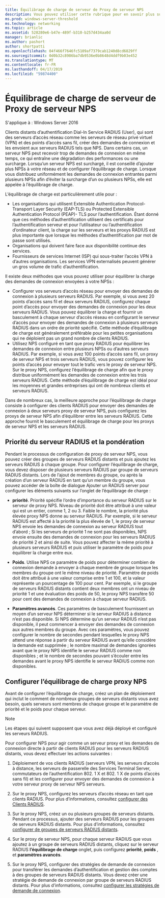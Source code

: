 ```yaml
---
title: Équilibrage de charge de serveur de Proxy de serveur NPS
description: Vous pouvez utiliser cette rubrique pour en savoir plus sur les fonctionnalités de Windows Server 2016 et VPN Windows 10.
ms.prod: windows-server-threshold
ms.technology: networking
ms.topic: article
ms.assetid: 528280e6-b47e-489f-b310-b257d434aa0d
manager: brianlic
ms.author: pashort
author: shortpatti
ms.openlocfilehash: 04f466f7646fc5109af7379cab1240d8cd6829ff
ms.sourcegitcommit: 0d0b32c8986ba7db9536e0b8648d4ddf9b03e452
ms.translationtype: MT
ms.contentlocale: fr-FR
ms.lasthandoff: 04/17/2019
ms.locfileid: "59874400"
---
```

# <a name="nps-proxy-server-load-balancing"></a>Équilibrage de charge de serveur de Proxy de serveur NPS

S'applique à : Windows Server 2016

Clients distants d’authentification Dial-In Service RADIUS (User), qui sont des serveurs d’accès réseau comme les serveurs de réseau privé virtuel (VPN) et des points d’accès sans fil, créer des demandes de connexion et les envoient aux serveurs RADIUS tels que NPS. Dans certains cas, un serveur NPS peut recevoir trop de demandes de connexion en même temps, ce qui entraîne une dégradation des performances ou une surcharge. Lorsqu’un serveur NPS est surchargé, il est conseillé d’ajouter plus NPSs à votre réseau et de configurer l’équilibrage de charge. Lorsque vous distribuez uniformément les demandes de connexion entrantes parmi plusieurs NPSs afin d’éviter la surcharge d’un ou plusieurs NPSs, elle est appelée à l’équilibrage de charge.

L’équilibrage de charge est particulièrement utile pour :

- Les organisations qui utilisent Extensible Authentication Protocol-Transport Layer Security \(EAP-TLS\) ou Protected Extensible Authentication Protocol \(PEAP\)- TLS pour l’authentification. Étant donné que ces méthodes d’authentification utilisent des certificats pour l’authentification serveur et pour l’utilisateur ou l’authentification d’ordinateur client, la charge sur les serveurs et les proxys RADIUS est plus importante que lorsque les méthodes d’authentification par mot de passe sont utilisés.
- Organisations qui doivent faire face aux disponibilité continue des services.
- Fournisseurs de services Internet \(ISP\) qui sous-traiter l’accès VPN à d’autres organisations. Les services VPN externalisés peuvent générer un gros volume de trafic d’authentification.

Il existe deux méthodes que vous pouvez utiliser pour équilibrer la charge des demandes de connexion envoyées à votre NPSs :

- Configurer vos serveurs d’accès réseau pour envoyer des demandes de connexion à plusieurs serveurs RADIUS. Par exemple, si vous avez 20 points d’accès sans fil et deux serveurs RADIUS, configurez chaque point d’accès pour envoyer des demandes de connexion pour les deux serveurs RADIUS. Vous pouvez équilibrer la charge et fournir un basculement à chaque serveur d’accès réseau en configurant le serveur d’accès pour envoyer des demandes de connexion à plusieurs serveurs RADIUS dans un ordre de priorité spécifié. Cette méthode d’équilibrage de charge est généralement préférable pour les petites organisations qui ne déploient pas un grand nombre de clients RADIUS.
- Utilisez NPS configuré en tant que proxy RADIUS pour équilibrer les demandes de connexion entre plusieurs NPSs ou d’autres serveurs RADIUS. Par exemple, si vous avez 100 points d’accès sans fil, un proxy de serveur NPS et trois serveurs RADIUS, vous pouvez configurer les points d’accès pour envoyer tout le trafic vers le proxy de serveur NPS. Sur le proxy NPS, configurez l’équilibrage de charge afin que le proxy distribue uniformément les demandes de connexion entre les trois serveurs RADIUS. Cette méthode d’équilibrage de charge est idéal pour les moyennes et grandes entreprises qui ont de nombreux clients et serveurs RADIUS.

Dans de nombreux cas, la meilleure approche pour l’équilibrage de charge consiste à configurer des clients RADIUS pour envoyer des demandes de connexion à deux serveurs proxy de serveur NPS, puis configurez les proxys de serveur NPS afin d’équilibrer entre les serveurs RADIUS. Cette approche fournit le basculement et équilibrage de charge pour les proxys de serveur NPS et les serveurs RADIUS.

## <a name="radius-server-priority-and-weight"></a>Priorité du serveur RADIUS et la pondération

Pendant le processus de configuration de proxy de serveur NPS, vous pouvez créer des groupes de serveurs RADIUS distants et puis ajoutez les serveurs RADIUS à chaque groupe. Pour configurer l’équilibrage de charge, vous devez disposer de plusieurs serveurs RADIUS par groupe de serveurs RADIUS distants. Lors de l’ajout de membres du groupe, ou après la création d’un serveur RADIUS en tant qu’un membre du groupe, vous pouvez accéder de la boîte de dialogue Ajouter un RADIUS server pour configurer les éléments suivants sur l’onglet de l’équilibrage de charge :

- **priorité**. Priorité spécifie l’ordre d’importance du serveur RADIUS sur le serveur de proxy NPS. Niveau de priorité doit être attribué à une valeur qui est un entier, comme 1, 2 ou 3. Faible le nombre, la priorité plus élevée proxy NPS donne au serveur RADIUS. Par exemple, si le serveur RADIUS est affecté à la priorité la plus élevée de 1, le proxy de serveur NPS envoie les demandes de connexion au serveur RADIUS tout d’abord ; Si les serveurs de priorité 1 ne sont pas disponibles, NPS envoie ensuite des demandes de connexion pour les serveurs RADIUS de priorité 2 et ainsi de suite. Vous pouvez affecter la même priorité à plusieurs serveurs RADIUS et puis utiliser le paramètre de poids pour équilibrer la charge entre eux.

- **Poids**. Utilise NPS ce paramètre de poids pour déterminer combien de connexion demande à envoyer à chaque membre de groupe lorsque les membres du groupe ont le même niveau de priorité. Paramètre de poids doit être attribué à une valeur comprise entre 1 et 100, et la valeur représente un pourcentage de 100 pour cent. Par exemple, si le groupe de serveurs RADIUS distants contient deux membres ont un niveau de priorité 1 et une évaluation des poids de 50, le proxy NPS transfère 50 pour cent des demandes de connexion à chaque serveur RADIUS.

- **Paramètres avancés**. Ces paramètres de basculement fournissent un moyen d’un serveur NPS déterminer si le serveur RADIUS à distance n’est pas disponible. Si NPS détermine qu’un serveur RADIUS n’est pas disponible, il peut commencer à envoyer des demandes de connexion aux autres membres du groupe. Avec ces paramètres, vous pouvez configurer le nombre de secondes pendant lesquelles le proxy NPS attend une réponse à partir du serveur RADIUS avant qu’elle considère la demande est supprimée ; le nombre maximal de demandes ignorées avant que le proxy NPS identifie le serveur RADIUS comme non disponibles ; et le nombre de secondes pouvant s’écouler entre les demandes avant le proxy NPS identifie le serveur RADIUS comme non disponibles.

## <a name="configure-nps-proxy-load-balancing"></a>Configurer l’équilibrage de charge proxy NPS

Avant de configurer l’équilibrage de charge, créez un plan de déploiement qui inclut le comment de nombreux groupes de serveurs distants vous avez besoin, quels serveurs sont membres de chaque groupe et le paramètre de priorité et le poids pour chaque serveur.

>[!NOTE]
>Les étapes qui suivent supposent que vous avez déjà déployé et configuré les serveurs RADIUS.

Pour configurer NPS pour agir comme un serveur proxy et les demandes de connexion directe à partir de clients RADIUS pour les serveurs RADIUS distants, vous devez effectuer les actions suivantes :

1. Déploiement de vos clients RADIUS \(serveurs VPN, les serveurs d’accès à distance, les serveurs de passerelle des Services Terminal Server, commutateurs de l’authentification 802. 1 X et 802. 1 X de points d’accès sans fil\) et les configurer pour envoyer des demandes de connexion à votre serveur proxy de serveur NPS serveurs.

2. Sur le proxy NPS, configurez les serveurs d’accès réseau en tant que clients RADIUS. Pour plus d’informations, consultez [configurer des Clients RADIUS](https://docs.microsoft.com/windows-server/networking/technologies/nps/nps-radius-clients-configure).

3. Sur le proxy NPS, créez un ou plusieurs groupes de serveurs distants. Pendant ce processus, ajouter des serveurs RADIUS pour les groupes de serveurs RADIUS distants. Pour plus d’informations, consultez [configurer de groupes de serveurs RADIUS distants](https://docs.microsoft.com/windows-server/networking/technologies/nps/nps-crp-rrsg-configure).

4. Sur le proxy de serveur NPS, pour chaque serveur RADIUS que vous ajoutez à un groupe de serveurs RADIUS distants, cliquez sur le serveur RADIUS **l’équilibrage de charge** onglet, puis configurez **priorité**, **poids** , et **paramètres avancés**.

5. Sur le proxy NPS, configurer des stratégies de demande de connexion pour transférer les demandes d’authentification et gestion des comptes à des groupes de serveurs RADIUS distants. Vous devez créer une stratégie de demande de connexion par groupe de serveurs RADIUS distants. Pour plus d’informations, consultez [configurer les stratégies de demande de connexion](https://docs.microsoft.com/windows-server/networking/technologies/nps/nps-crp-configure).


